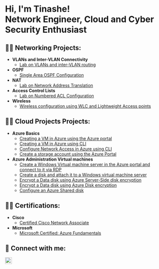 <h1>Hi, I'm Tinashe! <br/>Network Engineer</a>, Cloud and</a> <a >Cyber Security Enthusiast</a></h1>

<h2>👨‍💻 Networking Projects:</h2>

- <b>VLANs and Inter-VLAN Connectivity </b>
  - [Lab on VLANs and inter-VLAN routing](https://github.com/tinasheeliashamandishe/Vlans-and-Inter-Vlan-Routing)
- <b>OSPF</b>
  - [Single Area OSPF Configuration](https://github.com/tinasheeliashamandishe/OSPF-Single-Area/tree/main)
- <b>NAT</b>
  - [Lab on Network Address Translation](https://github.com/tinasheeliashamandishe/NAT/tree/main)
- <b>Access Control Lists</b>
  - [Lab on Numbered ACL Configuration](https://github.com/tinasheeliashamandishe/acls)
- <b>Wireless</b>
  - [Wireless configuration using WLC and Lightweight Access points](https://github.com/tinasheeliashamandishe/Wireless-) <b><i></b></i>

 
<h2>👨‍💻 Cloud Projects Projects:</h2>

- <b>Azure Basics</b>
  - [Creating a VM in Azure using the Azure portal](https://github.com/tinasheeliashamandishe/Creating-VMs-in-Azure)
  - [Creating a VM in Azure using CLI](https://github.com/tinasheeliashamandishe/Create-a-VM-in-Azure-using-CLI)
  - [Configure Network Access in Azure using CLI](https://github.com/tinasheeliashamandishe/Azure-Network-Access-CLI)
  - [Create a storage account using the Azure Portal](https://github.com/tinasheeliashamandishe/storage_blob)
- <b>Azure Administration</b><b />
    Virtual machines</b>
  - [Create a Windows Virtual machine server in the Azure portal and connect to it via RDP](https://github.com/tinasheeliashamandishe/portalVM)
  - [Create a disk and attach it to a Windows virtual machine server](https://github.com/tinasheeliashamandishe/vmDatadisk)
  - [Encrypt a Data disk using Azure Server-Side disk encryption](https://github.com/tinasheeliashamandishe/serverSideDiskencryption/tree/main)
  - [Encrypt a Data disk using Azure Disk encryption](https://github.com/tinasheeliashamandishe/azureDiskencryption)
  - [Configure an Azure Shared disk](https://github.com/tinasheeliashamandishe/azureShareddisk)
 
  
<h2> 👨‍💻 Certifications:</h2>

- <b>Cisco</b>
  - [Certified Cisco Network Associate](https://i.imgur.com/8nIJEKr.png)
- <b>Microsoft</b>
  - [Microsoft Certified: Azure Fundamentals](https://i.imgur.com/UU3M0JE.png)

<h2> 🤳 Connect with me:</h2>

[<img align="left" alt="JoshMadakor | LinkedIn" width="22px" src="https://cdn.jsdelivr.net/npm/simple-icons@v3/icons/linkedin.svg" />][linkedin]

[linkedin]: https://linkedin.com/in/tinashe-elias-hamandishe-6368a628a


